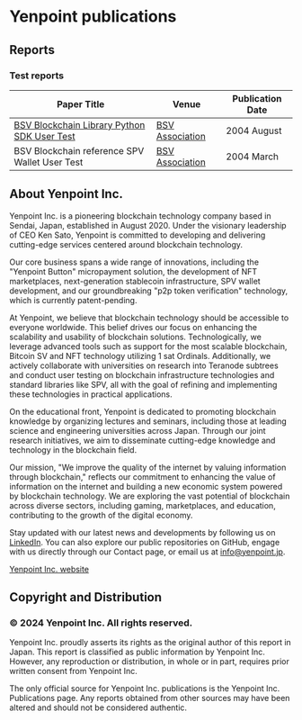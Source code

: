 # Yenpoint publications

## Reports

### Test reports

| Paper Title                                                                                                                                                                | Venue                                                     | Publication Date |
| -------------------------------------------------------------------------------------------------------------------------------------------------------------------------- | --------------------------------------------------------- | ---------------- |
| [BSV Blockchain Library Python SDK User Test](<https://github.com/Yenpoint/publications/blob/main/reports/20240820Py-SDK%20User%20Test%20Report%20(Summary%20Report).pdf>) | [BSV Association](https://association.bsvblockchain.org/) | 2004 August      |
| BSV Blockchain reference SPV Wallet User Test                                                                                                                              | [BSV Association](https://association.bsvblockchain.org/) | 2004 March       |

## About Yenpoint Inc.

Yenpoint Inc. is a pioneering blockchain technology company based in Sendai, Japan, established in August 2020. Under the visionary leadership of CEO Ken Sato, Yenpoint is committed to developing and delivering cutting-edge services centered around blockchain technology.

Our core business spans a wide range of innovations, including the "Yenpoint Button" micropayment solution, the development of NFT marketplaces, next-generation stablecoin infrastructure, SPV wallet development, and our groundbreaking "p2p token verification" technology, which is currently patent-pending.

At Yenpoint, we believe that blockchain technology should be accessible to everyone worldwide. This belief drives our focus on enhancing the scalability and usability of blockchain solutions. Technologically, we leverage advanced tools such as support for the most scalable blockchain, Bitcoin SV and NFT technology utilizing 1 sat Ordinals. Additionally, we actively collaborate with universities on research into Teranode subtrees and conduct user testing on blockchain infrastructure technologies and standard libraries like SPV, all with the goal of refining and implementing these technologies in practical applications.

On the educational front, Yenpoint is dedicated to promoting blockchain knowledge by organizing lectures and seminars, including those at leading science and engineering universities across Japan. Through our joint research initiatives, we aim to disseminate cutting-edge knowledge and technology in the blockchain field.

Our mission, "We improve the quality of the internet by valuing information through blockchain," reflects our commitment to enhancing the value of information on the internet and building a new economic system powered by blockchain technology. We are exploring the vast potential of blockchain across diverse sectors, including gaming, marketplaces, and education, contributing to the growth of the digital economy.

Stay updated with our latest news and developments by following us on [LinkedIn](https://www.linkedin.com/company/79081748/). You can also explore our public repositories on GitHub, engage with us directly through our Contact page, or email us at info@yenpoint.jp.

[Yenpoint Inc. website](https://yenpoint.jp/)

## Copyright and Distribution

### © 2024 Yenpoint Inc. All rights reserved.

Yenpoint Inc. proudly asserts its rights as the original author of this report in Japan. This report is classified as public information by Yenpoint Inc. However, any reproduction or distribution, in whole or in part, requires prior written consent from Yenpoint Inc.

The only official source for Yenpoint Inc. publications is the Yenpoint Inc. Publications page. Any reports obtained from other sources may have been altered and should not be considered authentic.

